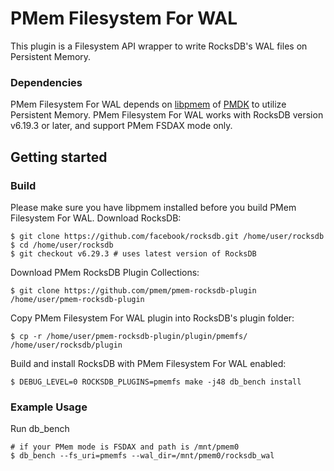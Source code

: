 # PMem Filesystem For WAL
This plugin is a Filesystem API wrapper to write RocksDB's WAL files on Persistent Memory.
### Dependencies
PMem Filesystem For WAL depends on [libpmem](https://pmem.io/pmdk/libpmem/) of [PMDK](https://github.com/pmem/pmdk) to utilize Persistent Memory. PMem Filesystem For WAL works with RocksDB version v6.19.3 or later, and support PMem FSDAX mode only.
## Getting started
### Build
Please make sure you have libpmem installed before you build PMem Filesystem For WAL.
Download RocksDB:
```
$ git clone https://github.com/facebook/rocksdb.git /home/user/rocksdb
$ cd /home/user/rocksdb
$ git checkout v6.29.3 # uses latest version of RocksDB
```
Download PMem RocksDB Plugin Collections:
```
$ git clone https://github.com/pmem/pmem-rocksdb-plugin /home/user/pmem-rocksdb-plugin
```
Copy PMem Filesystem For WAL plugin into RocksDB's plugin folder:
```
$ cp -r /home/user/pmem-rocksdb-plugin/plugin/pmemfs/ /home/user/rocksdb/plugin
```
Build and install RocksDB with PMem Filesystem For WAL enabled:
```
$ DEBUG_LEVEL=0 ROCKSDB_PLUGINS=pmemfs make -j48 db_bench install
```
### Example Usage
Run db_bench
```
# if your PMem mode is FSDAX and path is /mnt/pmem0
$ db_bench --fs_uri=pmemfs --wal_dir=/mnt/pmem0/rocksdb_wal
```